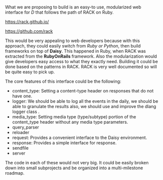 What we are proposing to build is an easy-to use, modularized web interface for *D* that follows the path of RACK on Ruby.

https://rack.github.io/

https://github.com/rack

This would be very appealing to web developers because with this approach, they could easily switch from *Ruby or Python*, then build frameworks on top of **Daisy**. 
This happened in Ruby, when RACK was extracted from the **RubyOnRails** framework.
Also the modularization would give developers easy access to what they exactly need.
Building it could be done based on the patterns in RACK. RACK is very well documented so will be quite easy to pick up.

The core features of this interface could be the following:

- content_type: Setting a content-type header on responses that do not have one.
- logger: We should be able to log all the events in the daily, we should be able to granulate the results also, we should use and improve the dlang logger class   .
- media_type: Setting media type (type/subtype) portion of the content_type header without any media type parameters.
- query_parser
- reloader
- request: Provides a convenient interface to the Daisy environment.
- response: Provides a simple interface for response.
- sendfile
- server

The code in each of these would not very big. It could be easily broken down into small subprojects and be organized into a multi-milestone roadmap.
